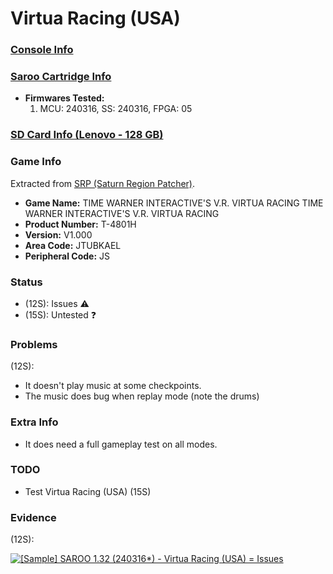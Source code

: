 # Virtua Racing (USA)

### [Console Info](../../../../Info/Consoles/VA13/README.md)

### [Saroo Cartridge Info](../../../../Info/Cartridges/RetroGameParadiseStore/1.32F/README.md)

- <b>Firmwares Tested:</b>
  1. MCU: 240316, SS: 240316, FPGA: 05

### [SD Card Info (Lenovo - 128 GB)](../../../../Info/SdCards/Lenovo/128GB/fat32/README.md)

### Game Info

Extracted from [SRP (Saturn Region Patcher)](https://segaxtreme.net/resources/saturn-region-patcher.81/download).

- <b>Game Name:</b> TIME WARNER INTERACTIVE'S V.R. VIRTUA RACING TIME WARNER INTERACTIVE'S V.R. VIRTUA RACING
- <b>Product Number:</b> T-4801H
- <b>Version:</b> V1.000
- <b>Area Code:</b> JTUBKAEL
- <b>Peripheral Code:</b> JS

### Status

- (12S): Issues :warning:
- (15S): Untested :question:

### Problems

(12S):

- It doesn't play music at some checkpoints.
- The music does bug when replay mode (note the drums)

### Extra Info

- It does need a full gameplay test on all modes.

### TODO

- Test Virtua Racing (USA) (15S)

### Evidence

(12S):

[![[Sample] SAROO 1.32 (240316*) - Virtua Racing (USA) = Issues](https://img.youtube.com/vi/-dpLxJRGehs/0.jpg)](https://www.youtube.com/watch?v=-dpLxJRGehs)
